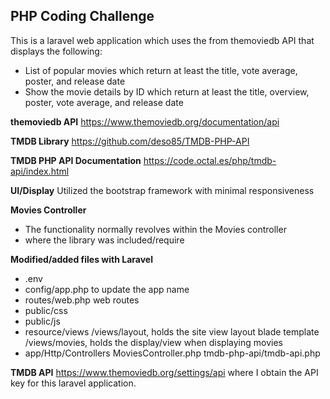## PHP Coding Challenge
This is a laravel web application which uses the from themoviedb API that displays the following:
- List of popular movies which return at least the title, vote average, poster, and release date
- Show the movie details by ID which return at least the title, overview, poster, vote average, and release date

**themoviedb API**
https://www.themoviedb.org/documentation/api

**TMDB Library**
https://github.com/deso85/TMDB-PHP-API

**TMDB PHP API Documentation**
https://code.octal.es/php/tmdb-api/index.html

**UI/Display**
Utilized the bootstrap framework
with minimal responsiveness

**Movies Controller**
- The functionality normally revolves within the Movies controller
- where the library was included/require

**Modified/added files with Laravel**
- .env 
- config/app.php 
    to update the app name
- routes/web.php
    web routes
- public/css
- public/js
- resource/views
    /views/layout, holds the site view layout blade template
    /views/movies, holds the display/view when displaying movies
- app/Http/Controllers
    MoviesController.php
    tmdb-php-api/tmdb-api.php
    
**TMDB API**
https://www.themoviedb.org/settings/api
where I obtain the API key for this laravel application.
